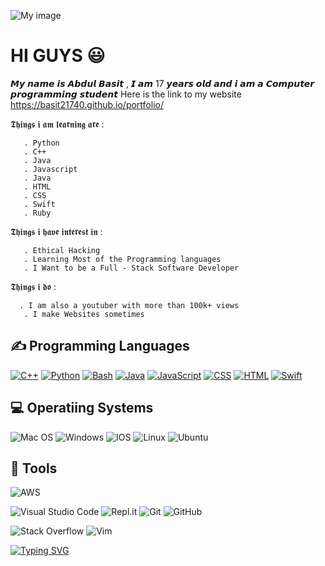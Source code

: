 
![My image](https://github.com/basit21740/basit21740/blob/main/header.png?raw=true)

# HI GUYS 😃

𝙈𝙮 𝙣𝙖𝙢𝙚 𝙞𝙨 𝘼𝙗𝙙𝙪𝙡 𝘽𝙖𝙨𝙞𝙩 , 𝙄 𝙖𝙢 17 𝙮𝙚𝙖𝙧𝙨 𝙤𝙡𝙙 𝙖𝙣𝙙 𝙞 𝙖𝙢 𝙖 𝘾𝙤𝙢𝙥𝙪𝙩𝙚𝙧 𝙥𝙧𝙤𝙜𝙧𝙖𝙢𝙢𝙞𝙣𝙜 𝙨𝙩𝙪𝙙𝙚𝙣𝙩
Here is the link to my website 
https://basit21740.github.io/portfolio/


𝕿𝖍𝖎𝖓𝖌𝖘 𝖎 𝖆𝖒 𝖑𝖊𝖆𝖗𝖓𝖎𝖓𝖌 𝖆𝖗𝖊 :

       . Python
       . C++
       . Java
       . Javascript
       . Java
       . HTML
       . CSS
       . Swift
       . Ruby 

𝕿𝖍𝖎𝖓𝖌𝖘 𝖎 𝖍𝖆𝖛𝖊 𝖎𝖓𝖙𝖊𝖗𝖊𝖘𝖙 𝖎𝖓 :
       
       . Ethical Hacking
       . Learning Most of the Programming languages
       . I Want to be a Full - Stack Software Developer

𝕿𝖍𝖎𝖓𝖌𝖘 𝖎 𝖉𝖔 :
      
      . I am also a youtuber with more than 100k+ views
       . I make Websites sometimes

## ✍ Programming Languages
<p>
  <a href="https://github.com/search?q=user%3ABasit21740+language%3Acpp"><img alt="C++" src="https://custom-icon-badges.herokuapp.com/badge/C++-9C033A.svg?logo=cpp2&logoColor=white"></a>
  <a href="https://github.com/search?q=user%3AMr-Coxall+language%3Apython"><img alt="Python" src="https://img.shields.io/badge/Python-14354C.svg?logo=python&logoColor=white"></a>
 <a href="https://github.com/search?q=user%3AMr-Coxall+language%3Abash"><img alt="Bash" src="https://img.shields.io/badge/Bash-121011.svg?logo=gnu-bash&logoColor=white"></a>   <a href="https://github.com/search?q=user%3AMr-Coxall+language%3Ajava"><img alt="Java" src="https://img.shields.io/badge/Java-007396.svg?logo=java&logoColor=white"></a>
 <a href="https://github.com/search?q=user%3AMr-Coxall+language%3Ajavascript"><img alt="JavaScript" src="https://img.shields.io/badge/JavaScript-F7DF1E.svg?logo=javascript&logoColor=black"></a>
 <a href="https://github.com/search?q=user%3AMr-Coxall+language%3Acss"><img alt="CSS" src="https://img.shields.io/badge/CSS-1572B6.svg?logo=css3&logoColor=white"></a>
 <a href="https://github.com/search?q=user%3AMr-Coxall+language%3Ahtml"><img alt="HTML" src="https://img.shields.io/badge/HTML-E34F26.svg?logo=html5&logoColor=white"></a>
 <a href="https://github.com/search?q=user%3AMr-Coxall+language%3Aswift"><img alt="Swift" src="https://img.shields.io/badge/swift-F54A2A.svg?logo=swift&logoColor=white"></a>
 
## 💻 Operatiing Systems
  ![Mac OS](https://img.shields.io/badge/mac%20os-000000?logo=macos&logoColor=white)
  ![Windows](https://img.shields.io/badge/Windows-0078D6?logo=windows&logoColor=white)
  ![IOS](https://img.shields.io/badge/iOS-000000?logo=ios&logoColor=white)
  ![Linux](https://img.shields.io/badge/Linux-FCC624?logo=linux&logoColor=white)
  ![Ubuntu](https://img.shields.io/badge/Ubuntu-E95420?logo=ubuntu&logoColor=white)
## 🔧 Tools

  ![AWS](https://img.shields.io/badge/AWS-%23FF9900.svg?style=for-the-badge&logo=amazon-aws&logoColor=white)
 
 ![Visual Studio Code](https://img.shields.io/badge/Visual%20Studio%20Code-0078d7.svg?style=for-the-badge&logo=visual-studio-code&logoColor=white)
 ![Repl.it](https://img.shields.io/badge/Repl.it-%230D101E.svg?style=for-the-badge&logo=replit&logoColor=white)
 ![Git](https://img.shields.io/badge/git-%23F05033.svg?style=for-the-badge&logo=git&logoColor=white)
 ![GitHub](https://img.shields.io/badge/github-%23121011.svg?style=for-the-badge&logo=github&logoColor=white)
 
 ![Stack Overflow](https://img.shields.io/badge/-Stackoverflow-FE7A16?style=for-the-badge&logo=stack-overflow&logoColor=white)
  ![Vim](https://img.shields.io/badge/VIM-%2311AB00.svg?style=for-the-badge&logo=vim&logoColor=white)

[![Typing SVG](https://readme-typing-svg.herokuapp.com/?lines=Thanks+for+visiting)](https://git.io/typing-svg)


